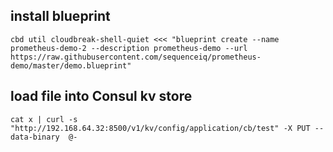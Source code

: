 ## install blueprint


```
cbd util cloudbreak-shell-quiet <<< "blueprint create --name prometheus-demo-2 --description prometheus-demo --url https://raw.githubusercontent.com/sequenceiq/prometheus-demo/master/demo.blueprint"

```

## load file into Consul kv store

```
cat x | curl -s "http://192.168.64.32:8500/v1/kv/config/application/cb/test" -X PUT --data-binary  @-
```


